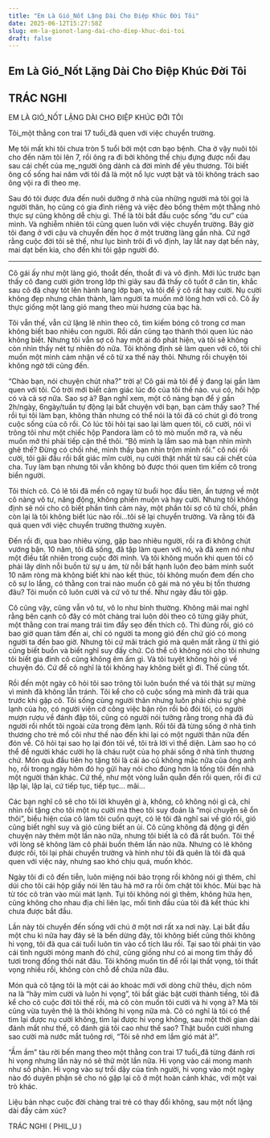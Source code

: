 ```yaml
---
title: "Em Là Gió_Nốt Lặng Dài Cho Điệp Khúc Đời Tôi"
date: 2025-06-12T15:27:58Z
slug: em-la-gionot-lang-dai-cho-diep-khuc-doi-toi
draft: false
---
```


## Em Là Gió_Nốt Lặng Dài Cho Điệp Khúc Đời Tôi

## TRÁC NGHI

EM LÀ GIÓ_NỐT LẶNG DÀI CHO ĐIỆP KHÚC ĐỜI TÔI
 
Tôi_một thằng con trai 17 tuổi_đã quen với việc chuyển trường.
 
 
 
 
Mẹ tôi mất khi tôi chưa tròn 5 tuổi bởi một cơn bạo bệnh. Cha ở vậy nuôi tôi cho đến năm tôi lên 7, rồi ông ra đi bởi không thể chịu đựng được nổi đau sau cái chết của mẹ_người ông dành cả đời mình để yêu thương. Tôi biết ông cố sống hai năm với tôi đã là một nổ lực vượt bật và tôi không trách sao ông vội ra đi theo mẹ.
 
 
 
 
Sau đó tôi được đưa đến nuôi dưỡng ở nhà của những người mà tôi gọi là người thân, họ cũng có gia đình riêng và việc đèo bồng thêm một thằng nhỏ thực sự cũng không dễ chịu gì. Thế là tôi bắt đầu cuộc sống “du cư” của mình. Và nghiễm nhiên tôi cũng quen luôn với việc chuyển trường. Bây giờ tôi đang ở với cậu và chuyển đến học ở một trường làng gần nhà. Cứ ngỡ rằng cuộc đời tôi sẽ thế, như lục bình trôi đi vô định, lay lắt nay dạt bến này, mai dạt bến kia, cho đến khi tôi gặp người đó.
 
 
 
* * *
 
 
 
Cô gái ấy như một làng gió, thoắt đến, thoắt đi và vô định. Mới lúc trước bạn thấy cô đang cười giởn trong lớp thì giây sau đã thấy cô tuốt ở căn tin, khắc sau cô đã chạy tót lên hành lang lớp bạn, và tôi để ý cô rất hay cười. Nụ cười không đẹp nhưng chân thành, làm người ta muốn mở lòng hơn với cô. Cô ấy thực giống một làng gió mang theo mùi hương của bạc hà.
 
 
 
 
Tôi vẫn thế, vẫn cứ lặng lẽ nhìn theo cô, tìm kiếm bóng cô trong cơ man không biết bao nhiêu con người. Rồi dần cũng tạo thành thói quen lúc nào không biết. Nhưng tôi vẫn sợ cô hay một ai đó phát hiện, và tôi sẽ không còn nhìn thấy nét tự nhiên đó nữa. Tôi không định sẽ làm quen với cô, tôi chỉ muốn một mình cảm nhận về cô từ xa thế này thôi. Nhưng rồi chuyện tôi không ngờ tới cũng đến.
 
 
 
 
“Chào bạn, nói chuyện chút nha?” trời ạ! Cô gái mà tôi để ý đang lại gần làm quen với tôi. Có trời mới biết cảm giác lúc đó của tôi thế nào. vui có, hồi hộp có và cả sợ nữa. Sao sợ à? Bạn nghĩ xem, một cô nàng bạn để ý gần 2h/ngày, 6ngày/tuần tự động lại bắt chuyện với bạn, bạn cảm thấy sao? Thế rồi tụi tôi làm bạn, không thân nhưng có thể nói là tôi đã có chút gì đó trong cuộc sống của cô rồi. Có lúc tôi hỏi tại sao lại làm quen tôi, cô cười, nói vì trông tôi như một chiếc hộp Pandora làm cô tò mò muốn mở ra, và nếu muốn mở thì phải tiếp cận thế thôi. “Bộ mình lạ lắm sao mà bạn nhìn mình ghê thế? Đừng có chối nhé, mình thấy bạn nhìn trộm mình rồi.” cô nói rồi cười, tôi gãi đầu rồi bất giác mĩm cười, nụ cười thật nhất từ sau cái chết của cha. Tuy làm bạn nhưng tôi vẫn không bỏ được thói quen tìm kiếm cô trong biển người.
 
 
 
 
Tôi thích cô. Có lẽ tôi đã mến cô ngay từ buổi học đầu tiên, ấn tượng về một cô nàng vô tư, năng động, không phiền muộn và hay cười. Nhưng tôi không định sẽ nói cho cô biết phần tình cảm này, một phần tôi sợ cô từ chối, phần còn lại là tôi không biết lúc nào rồi…tôi sẽ lại chuyển trường. Và rằng tôi đã quá quen với việc chuyển trường thường xuyên.
 
 
 
 
Đến rồi đi, qua bao nhiêu vùng, gặp bao nhiêu người, rồi ra đi không chút vướng bận. 10 năm, tôi đã sống, đã tập làm quen với nó, và đã xem nó như một điều tất nhiên trong cuộc đời mình. Và tôi không muốn khi quen tôi cô phải lây dính nỗi buồn từ sự u ám, từ nỗi bất hạnh luôn đeo bám mình suốt 10 năm ròng mà không biết khi nào kết thúc, tôi không muốn đem đến cho cô sự lo lắng, có thằng con trai nào muốn cô gái mà nó yêu bị tổn thương đâu? Tôi muốn cô luôn cười và cứ vô tư thế. Như ngày đầu tôi gặp.
 
 
 
 
Cô cũng vậy, cũng vẫn vô tư, vô lo như bình thường. Không mãi mai nghĩ rằng bên cạnh cô đây có môt chàng trai luôn dõi theo cô từng giây phút, một thằng con trai mang trái tim đầy sẹo đến thích cô. Thì đúng rồi, gió có bao giờ quan tâm đến ai, chỉ có người ta mong gió đến chứ gió có mong người ta đến bao giờ. Nhưng tôi cứ mãi trách gió mà quên mất rằng ừ thì gió cũng biết buồn và biết nghĩ suy đấy chứ. Có thể cô không nói cho tôi nhưng tôi biết gia đình cô cũng không êm ấm gì. Và tôi tuyệt không hỏi gì về chuyện đó. Cứ để cô nghĩ là tôi không hay không biết gì đi. Thế cũng tốt.
 
 
 
 
Rồi đến một ngày cô hỏi tôi sao trông tôi luôn buồn thế và tôi thật sự mừng vì mình đã không lẫn tránh. Tôi kể cho cô cuộc sống mà mình đã trãi qua trước khi gặp cô. Tôi sống cùng người thân nhưng luôn phải chịu sự ghẻ lạnh của họ, có người viện cớ công việc bận rộn rồi bỏ đói tôi, có người mượn rượu về đánh đập tôi, cũng có người nói tưởng rằng trong nhà đã đủ người rồi nhốt tôi ngoài cửa trong đêm lạnh. Rồi tôi đã từng sống ở nhà tình thương cho trẻ mồ côi như thế nào đến khi lại có một người thân nữa đến đón về. Cô hỏi tại sao họ lại đón tôi về, tôi trả lời vì thể diện. Làm sao họ có thể để người khác cười họ là cháu ruột của họ phải sống ở nhà tình thương chứ. Món quà đầu tiên họ tặng tôi là cái áo cũ không mặc nữa của ông anh họ, rồi trong ngày hôm đó họ gửi hay nói cho đúng hơn là tống tôi đến nhà một người thân khác. Cứ thế, như một vòng luẫn quẫn đến rồi quen, rồi đi cứ lập lại, lập lại, cứ tiếp tục, tiếp tục… mãi…
 
 
 
 
Các bạn nghĩ cô sẽ cho tôi lời khuyên gì à, không, cô không nói gì cả, chỉ nhìn rồi tặng cho tôi một nụ cười mà theo tôi suy đoán là “mọi chuyện sẽ ổn thôi”, biểu hiện của cô làm tôi cuốn quýt, có lẽ tôi đã nghĩ sai về gió rồi, gió cũng biết nghĩ suy và gió cũng biết an ủi. Cô cũng không đá động gì đến chuyện này thêm một lần nào nữa, nhưng tôi biết là cô đã rất buồn. Tôi thề với lòng sẽ không làm cô phải buồn thêm lần nào nữa. Nhưng có lẽ không được rồi, tôi lại phải chuyển trường và hình như tôi đã quên là tôi đã quá quen với việc này, nhưng sao khó chịu quá, muốn khóc.
 
 
 
 
Ngày tôi đi cô đến tiễn, luôn miệng nói bảo trọng rồi không nói gì thêm, chỉ dúi cho tôi cái hộp giấy nói lên tàu hả mở ra rồi ôm chặt tôi khóc. Mùi bạc hà từ tóc cô tràn vào mũi mát lạnh. Tụi tôi không nói gì thêm, không hứa hẹn, cũng không cho nhau địa chỉ liên lạc, mối tình đầu của tôi đã kết thúc khi chưa được bắt đầu.
 
 
 
 
Lần này tôi chuyển đến sống với chú ở một nơi rất xa nơi này. Lại bắt đầu một chu kì nữa hay đây sẽ là bến dừng đây, tôi không biết cũng thôi không hi vọng, tôi đã qua cái tuổi luôn tin vào cổ tích lâu rồi. Tại sao tôi phải tin vào cái tình người mỏng manh đó chứ, cũng giống như có ai mong tìm thấy đồ tươi trong đống thối nát đâu. Tôi không muốn tin để rồi lại thất vọng, tôi thất vọng nhiều rồi, không còn chỗ để chứa nữa đâu. 
 

 
 
 
Món quà cô tặng tôi là một cái áo khoác mới với dòng chữ thêu, dịch nôm na là “hãy mỉm cười và luôn hi vọng”, tôi bất giác bật cười thành tiếng, tôi đã kể cho cô cuộc đời tôi thế rồi, mà cô còn muốn tôi cười và hi vọng à? Mà tôi cũng vừa tuyên thệ là thôi không hi vọng nữa mà. Cô có nghĩ là tôi có thể tìm lại được nụ cười không, tìm lại được hi vọng không, sau một thời gian dài đánh mất như thế, cô đánh giá tôi cao như thế sao? Thật buồn cười nhưng sao cười mà nước mắt tuông rơi, “Tôi sẽ nhớ em lắm gió mát à!”.
 
 
 
 
“Ầm ầm” tàu rời bến mang theo một thằng con trai 17 tuổi_đã từng đánh rơi hi vọng nhưng lần này nó sẽ thử một lần nữa. Hi vọng vào cái mong manh như số phận. Hi vọng vào sự trổi dậy của tình người, hi vọng vào một ngày nào đó duyên phận sẽ cho nó gặp lại cô ở một hoàn cảnh khác, với một vai trò khác.
 
 
 
 
Liệu bản nhạc cuộc đời chàng trai trẻ có thay đổi không, sau một nốt lặng dài đầy cảm xúc?
 
 
 
 
 TRÁC NGHI ( PHIL_U )